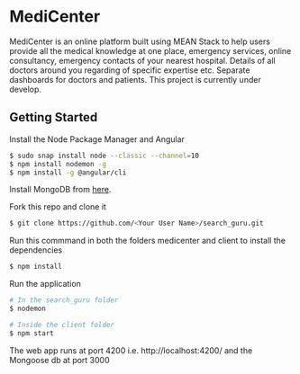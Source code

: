 # MediCenter

MediCenter is an online platform built using MEAN Stack to help users provide all the medical knowledge at one place, emergency services, online consultancy, emergency contacts of your nearest hospital. Details of all doctors around you regarding of specific expertise etc. Separate dashboards for doctors and patients. This project is currently under develop.

## Getting Started

Install the Node Package Manager and Angular
```bash
$ sudo snap install node --classic --channel=10
$ npm install nodemon -g
$ npm install -g @angular/cli
```
Install MongoDB from [here](https://www.digitalocean.com/community/tutorials/how-to-install-mongodb-on-ubuntu-16-04).

Fork this repo and clone it
```bash
$ git clone https://github.com/<Your User Name>/search_guru.git
```

Run this commmand in both the folders medicenter and client to install the dependencies
```bash
$ npm install
```

Run the application
```bash
# In the search_guru folder
$ nodemon

# Inside the client folder
$ npm start
```

The web app runs at port 4200 i.e. http://localhost:4200/ and the Mongoose db at port 3000